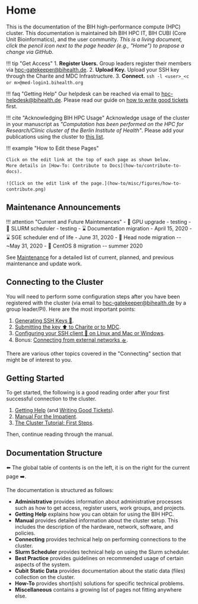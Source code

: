 # Home

This is the documentation of the BIH high-performance compute (HPC) cluster.
This documentation is maintained bih BIH HPC IT, BIH CUBI (Core Unit Bioinformatics), and the user community.
*This is a living document, click the pencil icon next to the page header (e.g., "Home") to propose a change via GitHub.*

!!! tip "Get Access"
    1. **Register Users.** Group leaders register their members via  hpc-gatekeeper@bihealth.de.
    2. **Upload Key.** Upload your SSH key through the Charite and MDC Infrastructure.
    3. **Connect.** `ssh -l <user>_<c or m>@med-login1.bihealth.org`

!!! faq "Getting Help"
    Our helpdesk can be reached via email to hpc-helpdesk@bihealth.de.
    Please read our guide on [how to write good tickets](help/good-tickets) first.

!!! cite "Acknowledging BIH HPC Usage"
    Acknowledge usage of the cluster in your manuscript as *"Computation has been performed on the HPC for Research/Clinic cluster of the Berlin Institute of Health"*.
    Please add your publications using the cluster to [this list](misc/publication-list).

!!! example "How to Edit these Pages"

    Click on the edit link at the top of each page as shown below.
    More details in [How-To: Contribute to Docs](how-to/contribute-to-docs).

    ![Click on the edit link of the page.](how-to/misc/figures/how-to-contribute.png)

## Maintenance Announcements

!!! attention "Current and Future Maintenances"
    - :test_tube: GPU upgrade - testing
    - :test_tube: SLURM scheduler - testing
    - :hourglass: Documentation migration - April 15, 2020
    - :hourglass: SGE scheduler end of life - June 31, 2020
    - :calendar: Head node migration -- ~May 31, 2020
    - :calendar: CentOS 8 migration -- summer 2020

See [Maintenance](admin/maintenance) for a detailed list of current, planned, and previous maintenance and update work.

## Connecting to the Cluster

You will need to perform some configuration steps after you have been registered with the cluster (via email to hpc-gatekeeper@bihealth.de by a group leader/PI).
Here are the most important points:

1. [Generating SSH Keys :key:](connecting/generate-key).
2. [Submitting the key :arrow_up: to Charite or to MDC](connecting/submit-key).
3. [Configuring your SSH client :wrench: on Linux and Mac or Windows](connecting/configure-ssh).
4. Bonus: [Connecting from external networks :flying_saucer:](connecting/from-external).

There are various other topics covered in the "Connecting" section that might be of interest to you.

## Getting Started

To get started, the following is a good reading order after your first successful connection to the cluster.

1. [Getting Help](help/helpdesk) (and [Writing Good Tickets](help/good-tickets)).
2. [Manual For the Impatient](manual/for-the-impatient).
3. [The Cluster Tutorial: First Steps](tutorial/first-steps-episode-0).

Then, continue reading through the manual.

## Documentation Structure

:arrow_left: The global table of contents is on the left, it is on the right for the current page :arrow_right:.

The documentation is structured as follows:

- **Administrative** provides information about administrative processes such as how to get access, register users, work groups, and projects.
- **Getting Help** explains how you can obtain for using the BIH HPC.
- **Manual** provides detailed information about the cluster setup.
  This includes the description of the hardware, network, software, and policies.
- **Connecting** provides technical help on performing connections to the cluster.
- **Slurm Scheduler** provides technical help on using the Slurm scheduler.
- **Best Practice** provides guidelines on recommended usage of certain aspects of the system.
- **Cubit Static Data** provides documentation about the static data (files) collection on the cluster.
- **How-To** provides short(ish) solutions for specific technical problems.
- **Miscellaneous** contains a growing list of pages not fitting anywhere else.
